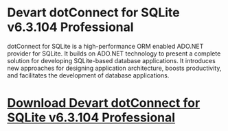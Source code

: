 # Devart dotConnect for SQLite v6.3.104 Professional

dotConnect for SQLite is a high-performance ORM enabled ADO.NET provider for SQLite. It builds on ADO.NET technology to present a complete solution for developing SQLite-based database applications. It introduces new approaches for designing application architecture, boosts productivity, and facilitates the development of database applications.

# [Download Devart dotConnect for SQLite v6.3.104 Professional](https://developer.team/dotnet/35106-devart-dotconnect-for-sqlite-v63104-professional.html)
